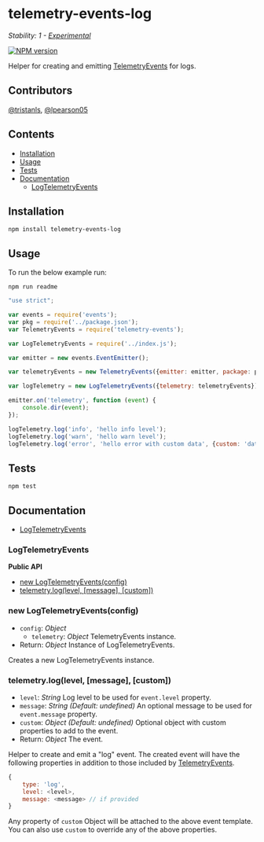 # telemetry-events-log

_Stability: 1 - [Experimental](https://github.com/tristanls/stability-index#stability-1---experimental)_

[![NPM version](https://badge.fury.io/js/telemetry-events-log.png)](http://npmjs.org/package/telemetry-events-log)

Helper for creating and emitting [TelemetryEvents](https://github.com/tristanls/telemetry-events) for logs.

## Contributors

[@tristanls](https://github.com/tristanls), [@lpearson05](https://github.com/lpearson05)

## Contents

  * [Installation](#installation)
  * [Usage](#usage)
  * [Tests](#tests)
  * [Documentation](#documentation)
    * [LogTelemetryEvents](#logtelemetryevents)

## Installation

    npm install telemetry-events-log

## Usage

To run the below example run:

    npm run readme

```javascript
"use strict";

var events = require('events');
var pkg = require('../package.json');
var TelemetryEvents = require('telemetry-events');

var LogTelemetryEvents = require('../index.js');

var emitter = new events.EventEmitter();

var telemetryEvents = new TelemetryEvents({emitter: emitter, package: pkg});

var logTelemetry = new LogTelemetryEvents({telemetry: telemetryEvents});

emitter.on('telemetry', function (event) {
    console.dir(event);
});

logTelemetry.log('info', 'hello info level');
logTelemetry.log('warn', 'hello warn level');
logTelemetry.log('error', 'hello error with custom data', {custom: 'data'});

```

## Tests

    npm test

## Documentation

  * [LogTelemetryEvents](#logtelemetryevents)

### LogTelemetryEvents

**Public API**

  * [new LogTelemetryEvents(config)](#new-logtelemetryeventsconfig)
  * [telemetry.log(level, \[message\], \[custom\])](#telemetryloglevel-message-custom)

### new LogTelemetryEvents(config)

  * `config`: _Object_
    * `telemetry`: _Object_ TelemetryEvents instance.
  * Return: _Object_ Instance of LogTelemetryEvents.

Creates a new LogTelemetryEvents instance.

### telemetry.log(level, [message], [custom])

  * `level`: _String_ Log level to be used for `event.level` property.
  * `message`: _String_ _(Default: undefined)_ An optional message to be used for `event.message` property.
  * `custom`: _Object_ _(Default: undefined)_ Optional object with custom properties to add to the event.
  * Return: _Object_ The event.

Helper to create and emit a "log" event. The created event will have the following properties in addition to those included by [TelemetryEvents](https://github.com/tristanls/telemetry-events).

```javascript
{
    type: 'log',
    level: <level>,
    message: <message> // if provided
}
```

Any property of `custom` Object will be attached to the above event template. You can also use `custom` to override any of the above properties.

